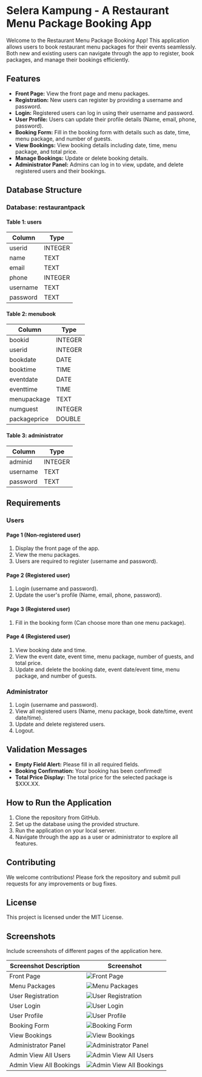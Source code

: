 # Selera Kampung - A Restaurant Menu Package Booking App

Welcome to the Restaurant Menu Package Booking App! This application allows users to book restaurant menu packages for their events seamlessly. Both new and existing users can navigate through the app to register, book packages, and manage their bookings efficiently.

## Features

- **Front Page:** View the front page and menu packages.
- **Registration:** New users can register by providing a username and password.
- **Login:** Registered users can log in using their username and password.
- **User Profile:** Users can update their profile details (Name, email, phone, password).
- **Booking Form:** Fill in the booking form with details such as date, time, menu package, and number of guests.
- **View Bookings:** View booking details including date, time, menu package, and total price.
- **Manage Bookings:** Update or delete booking details.
- **Administrator Panel:** Admins can log in to view, update, and delete registered users and their bookings.

## Database Structure

### Database: restaurantpack

#### Table 1: users

| Column   | Type    |
|----------|---------|
| userid   | INTEGER |
| name     | TEXT    |
| email    | TEXT    |
| phone    | INTEGER |
| username | TEXT    |
| password | TEXT    |

#### Table 2: menubook

| Column       | Type    |
|--------------|---------|
| bookid       | INTEGER |
| userid       | INTEGER |
| bookdate     | DATE    |
| booktime     | TIME    |
| eventdate    | DATE    |
| eventtime    | TIME    |
| menupackage  | TEXT    |
| numguest     | INTEGER |
| packageprice | DOUBLE  |

#### Table 3: administrator

| Column   | Type    |
|----------|---------|
| adminid  | INTEGER |
| username | TEXT    |
| password | TEXT    |

## Requirements

### Users

#### Page 1 (Non-registered user)
1. Display the front page of the app.
2. View the menu packages.
3. Users are required to register (username and password).

#### Page 2 (Registered user)
1. Login (username and password).
2. Update the user's profile (Name, email, phone, password).

#### Page 3 (Registered user)
1. Fill in the booking form (Can choose more than one menu package).

#### Page 4 (Registered user)
1. View booking date and time.
2. View the event date, event time, menu package, number of guests, and total price.
3. Update and delete the booking date, event date/event time, menu package, and number of guests.

### Administrator
1. Login (username and password).
2. View all registered users (Name, menu package, book date/time, event date/time).
3. Update and delete registered users.
4. Logout.

## Validation Messages

- **Empty Field Alert:** Please fill in all required fields.
- **Booking Confirmation:** Your booking has been confirmed!
- **Total Price Display:** The total price for the selected package is $XXX.XX.

## How to Run the Application

1. Clone the repository from GitHub.
2. Set up the database using the provided structure.
3. Run the application on your local server.
4. Navigate through the app as a user or administrator to explore all features.

## Contributing

We welcome contributions! Please fork the repository and submit pull requests for any improvements or bug fixes.

## License

This project is licensed under the MIT License.

## Screenshots

Include screenshots of different pages of the application here.

| Screenshot Description      | Screenshot |
|-----------------------------|------------|
| Front Page                  | ![Front Page](screenshots/front_page.png) |
| Menu Packages               | ![Menu Packages](screenshots/menu_packages.png) |
| User Registration           | ![User Registration](screenshots/user_registration.png) |
| User Login                  | ![User Login](screenshots/user_login.png) |
| User Profile                | ![User Profile](screenshots/user_profile.png) |
| Booking Form                | ![Booking Form](screenshots/booking_form.png) |
| View Bookings               | ![View Bookings](screenshots/view_bookings.png) |
| Administrator Panel         | ![Administrator Panel](screenshots/admin_panel.png) |
| Admin View All Users        | ![Admin View All Users](screenshots/admin_view_all_users.png) |
| Admin View All Bookings     | ![Admin View All Bookings](screenshots/admin_view_all_bookings.png) |
